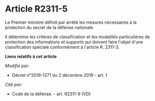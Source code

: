 # Article R2311-5

Le Premier ministre définit par arrêté les mesures nécessaires à la protection du secret de la défense nationale.

Il détermine les critères de classification et les modalités particulières de protection des informations et supports qui
doivent faire l'objet d'une classification spéciale conformément à l'article R. 2311-3.

**Liens relatifs à cet article**

_Modifié par_:

  - Décret n°2019-1271 du 2 décembre 2019 - art. 1

_Cité par_:

  - Code de la défense. - art. R2311-9 (VD)
